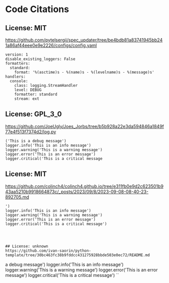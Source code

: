 # Code Citations

## License: MIT
https://github.com/pytelsergii/spec_updater/tree/be4bdb81a83741945bb241a86af44eee0e9e2226/configs/config.yaml

```
version: 1
disable_existing_loggers: False
formatters:
  standard:
    format: '%(asctime)s - %(name)s - %(levelname)s - %(message)s'
handlers:
  console:
    class: logging.StreamHandler
    level: DEBUG
    formatter: standard
    stream: ext
```


## License: GPL_3_0
https://github.com/JoeUgly/Joes_Jorbs/tree/b5b928a22e3da594846a1849f77e4f513f7374d2/log.py

```
('This is a debug message')
logger.info('This is an info message')
logger.warning('This is a warning message')
logger.error('This is an error message')
logger.critical('This is a critical message
```


## License: MIT
https://github.com/colinch4/colinch4.github.io/tree/e311fb0e9d2c623501b943aa5210b9918664873c/_posts/2023/09/8/2023-09-08-08-40-23-892705.md

```
')
logger.info('This is an info message')
logger.warning('This is a warning message')
logger.error('This is an error message')
logger.critical('This is a critical message')
```

##
```


## License: unknown
https://github.com/ivan-saorin/python-template/tree/30bc463fc38b9fddcc431275928bbde503e0ec72/README.md

```
a debug message')
logger.info('This is an info message')
logger.warning('This is a warning message')
logger.error('This is an error message')
logger.critical('This is a critical message')
``
```

